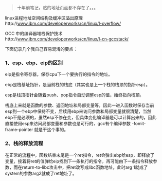 > 十年前笔记，贴的地址页面都不存在了。。。

linux进程地址空间结构及缓冲区溢出原理http://www.ibm.com/developerworks/cn/linux/l-overflow/

GCC 中的编译器堆栈保护技术http://www.ibm.com/developerworks/cn/linux/l-cn-gccstack/

下面记录几个我自己容易混淆的要点：

### 1、esp、ebp、eip的区别

eip是指令寄存器，保存cpu下一个要执行的指令的地址。

ebp是栈基址指针，是当前栈的栈底（其实也是上一个栈的栈顶的指针esp）。

esp是栈顶指针会随着push、pop指令自动调整esp的值，始终指向栈顶。


栈底上来就是函数的参数、返回地址和局部变量等，因此一进入函数时保存当前esp到一个ebp中保持不变，后续用ebp来访问参数和局部变量就很清楚，当然ebp不是必须的，虽然esp不停在变，但具体变化编译器是可以计算出来的，因此直接使用esp来访问局部变量和参数也是可行的，gcc有个编译参数 -fomit-frame-pointer 就是干这个事的。


### 2、栈的释放流程

在正常的流程中，函数结束末尾是一个ret指令，ret会弹出ebp给esp，即释放了变量，接着将ret的值弹给eip找到下一条执行的指令，再可能由下一条指令释放参数，而在return-to-libc攻击中，把ret改写成libc函数地址，此时arg 1就成了system的参数arg2就成了ret地址了。
